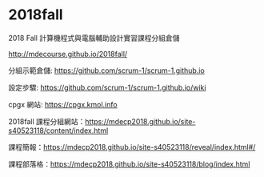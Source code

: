 # 2018fall
2018 Fall 計算機程式與電腦輔助設計實習課程分組倉儲

http://mdecourse.github.io/2018fall/

分組示範倉儲: https://github.com/scrum-1/scrum-1.github.io

設定步驟: https://github.com/scrum-1/scrum-1.github.io/wiki

cpgx 網站: https://cpgx.kmol.info

2018fall
課程分組網站：https://mdecp2018.github.io/site-s40523118/content/index.html

課程簡報：https://mdecp2018.github.io/site-s40523118/reveal/index.html#/

課程部落格：https://mdecp2018.github.io/site-s40523118/blog/index.html
